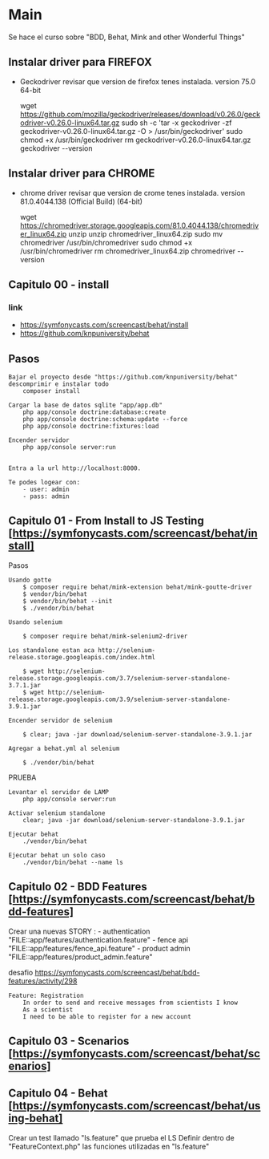 # Main

Se hace el curso sobre "BDD, Behat, Mink and other Wonderful Things"

## Instalar driver para FIREFOX

- Geckodriver revisar que version de firefox tenes instalada.
    version 75.0 64-bit

    wget https://github.com/mozilla/geckodriver/releases/download/v0.26.0/geckodriver-v0.26.0-linux64.tar.gz
    sudo sh -c 'tar -x geckodriver -zf geckodriver-v0.26.0-linux64.tar.gz -O > /usr/bin/geckodriver'
    sudo chmod +x /usr/bin/geckodriver
    rm geckodriver-v0.26.0-linux64.tar.gz
    geckodriver --version

## Instalar driver para CHROME

- chrome driver revisar que version de crome tenes instalada. 
    version 81.0.4044.138 (Official Build) (64-bit)

    wget https://chromedriver.storage.googleapis.com/81.0.4044.138/chromedriver_linux64.zip
    unzip unzip chromedriver_linux64.zip 
    sudo mv chromedriver /usr/bin/chromedriver
    sudo chmod +x /usr/bin/chromedriver
    rm chromedriver_linux64.zip
    chromedriver --version

## Capitulo 00 - install

### link

- https://symfonycasts.com/screencast/behat/install
- https://github.com/knpuniversity/behat

## Pasos

    Bajar el proyecto desde "https://github.com/knpuniversity/behat"
    descomprimir e instalar todo 
        composer install

    Cargar la base de datos sqlite "app/app.db"
        php app/console doctrine:database:create
        php app/console doctrine:schema:update --force
        php app/console doctrine:fixtures:load

    Encender servidor
        php app/console server:run


    Entra a la url http://localhost:8000.

    Te podes logear con:
        - user: admin
        - pass: admin

## Capitulo 01 - From Install to JS Testing [https://symfonycasts.com/screencast/behat/install]

Pasos

    Usando gotte 
        $ composer require behat/mink-extension behat/mink-goutte-driver
        $ vendor/bin/behat
        $ vendor/bin/behat --init
        $ ./vendor/bin/behat

    Usando selenium 
        
        $ composer require behat/mink-selenium2-driver

    Los standalone estan aca http://selenium-release.storage.googleapis.com/index.html

        $ wget http://selenium-release.storage.googleapis.com/3.7/selenium-server-standalone-3.7.1.jar
        $ wget http://selenium-release.storage.googleapis.com/3.9/selenium-server-standalone-3.9.1.jar

    Encender servidor de selenium 

        $ clear; java -jar download/selenium-server-standalone-3.9.1.jar 

    Agregar a behat.yml al selenium

        $ ./vendor/bin/behat

PRUEBA

    Levantar el servidor de LAMP
        php app/console server:run

    Activar selenium standalone
        clear; java -jar download/selenium-server-standalone-3.9.1.jar 

    Ejecutar behat 
        ./vendor/bin/behat

    Ejecutar behat un solo caso
        ./vendor/bin/behat --name ls


## Capitulo 02 - BDD Features [https://symfonycasts.com/screencast/behat/bdd-features]

Crear una nuevas STORY :
    - authentication    "FILE::app/features/authentication.feature"
    - fence api         "FILE::app/features/fence_api.feature"
    - product admin     "FILE::app/features/product_admin.feature"

desafio
    https://symfonycasts.com/screencast/behat/bdd-features/activity/298

    Feature: Registration
        In order to send and receive messages from scientists I know
        As a scientist
        I need to be able to register for a new account

## Capitulo 03 - Scenarios [https://symfonycasts.com/screencast/behat/scenarios]


## Capitulo 04 - Behat [https://symfonycasts.com/screencast/behat/using-behat]

Crear un test llamado "ls.feature" que prueba el LS
Definir dentro de "FeatureContext.php" las funciones utilizadas en "ls.feature"
